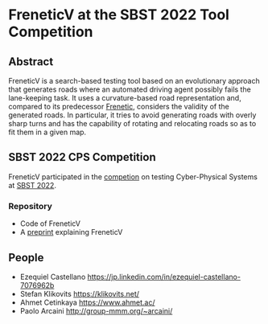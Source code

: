 # FreneticV at the SBST 2022 Tool Competition

## Abstract
FreneticV is a search-based testing tool based on an evolutionary approach that generates roads where an automated driving agent possibly fails the lane-keeping task. It uses a curvature-based road representation and, compared to its predecessor [Frenetic](https://github.com/ERATOMMSD/frenetic-sbst21), considers the validity of the generated roads. In particular, it tries to avoid generating roads with overly sharp turns and has the capability of rotating and relocating roads so as to fit them in a given map.

## SBST 2022 CPS Competition
FreneticV participated in the [competion](https://sbst22.github.io/tools/) on testing Cyber-Physical Systems at [SBST 2022](https://sbst22.github.io/).

### Repository
* Code of FreneticV
* A [preprint](https://github.com/ERATOMMSD/freneticV-sbst22/blob/main/documentation/freneticVsbst22Preprint.pdf) explaining FreneticV

## People
* Ezequiel Castellano https://jp.linkedin.com/in/ezequiel-castellano-7076962b
* Stefan Klikovits https://klikovits.net/
* Ahmet Cetinkaya https://www.ahmet.ac/
* Paolo Arcaini http://group-mmm.org/~arcaini/
